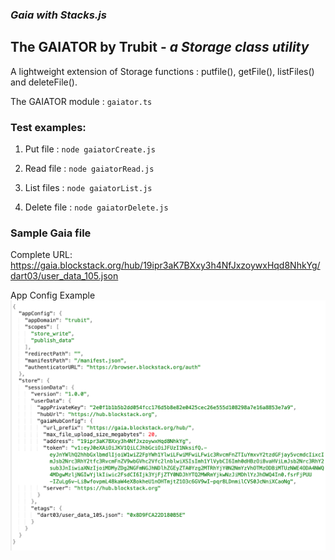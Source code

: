 ### *Gaia with Stacks.js*


## The GAIATOR by Trubit - *a Storage class utility*
A lightweight extension of Storage functions : putfile(), getFile(), listFiles() and deleteFile().    
  
The GAIATOR module : ```gaiator.ts```    
  
### Test examples:

1. Put file : ```node gaiatorCreate.js```

2. Read file : ```node gaiatorRead.js```

3. List files : ```node gaiatorList.js```

4. Delete file : ```node gaiatorDelete.js```  

  
### Sample Gaia file

Complete URL:
https://gaia.blockstack.org/hub/19ipr3aK7BXxy3h4NfJxzoywxHqd8NhkYg/dart03/user_data_105.json

App Config Example
![App Config Exampe](appConfig.png)
